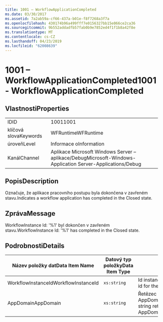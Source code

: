 ```yaml
---
title: 1001 – WorkflowApplicationCompleted
ms.date: 03/30/2017
ms.assetid: 7a2ab59a-cf66-437a-b01e-f8f7268a3f7a
ms.openlocfilehash: 430174b96a499fff7e0156327bb15e066ce2ca36
ms.sourcegitcommit: 9b552addadfb57fab0b9e7852ed4f1f1b8a42f8e
ms.translationtype: MT
ms.contentlocale: cs-CZ
ms.lasthandoff: 04/23/2019
ms.locfileid: "62008639"
---
```

# <a name="1001---workflowapplicationcompleted"></a><span data-ttu-id="7e12b-102">1001 – WorkflowApplicationCompleted</span><span class="sxs-lookup"><span data-stu-id="7e12b-102">1001 - WorkflowApplicationCompleted</span></span>
## <a name="properties"></a><span data-ttu-id="7e12b-103">Vlastnosti</span><span class="sxs-lookup"><span data-stu-id="7e12b-103">Properties</span></span>  
  
|||  
|-|-|  
|<span data-ttu-id="7e12b-104">ID</span><span class="sxs-lookup"><span data-stu-id="7e12b-104">ID</span></span>|<span data-ttu-id="7e12b-105">1001</span><span class="sxs-lookup"><span data-stu-id="7e12b-105">1001</span></span>|  
|<span data-ttu-id="7e12b-106">klíčová slova</span><span class="sxs-lookup"><span data-stu-id="7e12b-106">Keywords</span></span>|<span data-ttu-id="7e12b-107">WFRuntime</span><span class="sxs-lookup"><span data-stu-id="7e12b-107">WFRuntime</span></span>|  
|<span data-ttu-id="7e12b-108">úroveň</span><span class="sxs-lookup"><span data-stu-id="7e12b-108">Level</span></span>|<span data-ttu-id="7e12b-109">Informace o</span><span class="sxs-lookup"><span data-stu-id="7e12b-109">Information</span></span>|  
|<span data-ttu-id="7e12b-110">Kanál</span><span class="sxs-lookup"><span data-stu-id="7e12b-110">Channel</span></span>|<span data-ttu-id="7e12b-111">Aplikace Microsoft Windows Server – aplikace/Debug</span><span class="sxs-lookup"><span data-stu-id="7e12b-111">Microsoft-Windows-Application Server-Applications/Debug</span></span>|  
  
## <a name="description"></a><span data-ttu-id="7e12b-112">Popis</span><span class="sxs-lookup"><span data-stu-id="7e12b-112">Description</span></span>  
 <span data-ttu-id="7e12b-113">Označuje, že aplikace pracovního postupu byla dokončena v zavřeném stavu.</span><span class="sxs-lookup"><span data-stu-id="7e12b-113">Indicates a workflow application has completed in the Closed state.</span></span>  
  
## <a name="message"></a><span data-ttu-id="7e12b-114">Zpráva</span><span class="sxs-lookup"><span data-stu-id="7e12b-114">Message</span></span>  
 <span data-ttu-id="7e12b-115">WorkflowInstance Id: '%1' byl dokončen v zavřeném stavu.</span><span class="sxs-lookup"><span data-stu-id="7e12b-115">WorkflowInstance Id: '%1' has completed in the Closed state.</span></span>  
  
## <a name="details"></a><span data-ttu-id="7e12b-116">Podrobnosti</span><span class="sxs-lookup"><span data-stu-id="7e12b-116">Details</span></span>  
  
|<span data-ttu-id="7e12b-117">Název položky dat</span><span class="sxs-lookup"><span data-stu-id="7e12b-117">Data Item Name</span></span>|<span data-ttu-id="7e12b-118">Datový typ položky</span><span class="sxs-lookup"><span data-stu-id="7e12b-118">Data Item Type</span></span>|<span data-ttu-id="7e12b-119">Popis</span><span class="sxs-lookup"><span data-stu-id="7e12b-119">Description</span></span>|  
|--------------------|--------------------|-----------------|  
|<span data-ttu-id="7e12b-120">WorkflowInstanceId</span><span class="sxs-lookup"><span data-stu-id="7e12b-120">WorkflowInstanceId</span></span>|`xs:string`|<span data-ttu-id="7e12b-121">Id instance pracovního postupu</span><span class="sxs-lookup"><span data-stu-id="7e12b-121">The instance id for the workflow</span></span>|  
|<span data-ttu-id="7e12b-122">AppDomain</span><span class="sxs-lookup"><span data-stu-id="7e12b-122">AppDomain</span></span>|`xs:string`|<span data-ttu-id="7e12b-123">Řetězec vrácený funkcí AppDomain.CurrentDomain.FriendlyName.</span><span class="sxs-lookup"><span data-stu-id="7e12b-123">The string returned by AppDomain.CurrentDomain.FriendlyName.</span></span>|
